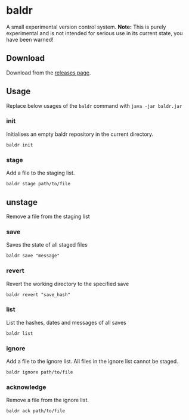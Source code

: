 # baldr

A small experimental version control system.
**Note:** This is purely experimental and is not intended for serious use in its current state, you have been warned!

## Download

Download from the [releases page](https://github.com/SamTebbs33/baldr/releases).

## Usage

Replace below usages of the `baldr` command with `java -jar baldr.jar`

### init
Initialises an empty baldr repository in the current directory.

```
baldr init
```

### stage
Add a file to the staging list.

```
baldr stage path/to/file
```

## unstage
Remove a file from the staging list

### save
Saves the state of all staged files

```
baldr save "message"
```

### revert
Revert the working directory to the specified save

```
baldr revert "save_hash"
```

### list
List the hashes, dates and messages of all saves

```
baldr list
```

### ignore
Add a file to the ignore list. All files in the ignore list cannot be staged.

```
baldr ignore path/to/file
```

### acknowledge
Remove a file from the ignore list.

```
baldr ack path/to/file
```

